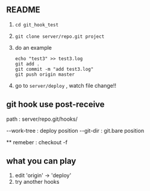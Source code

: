 ## README

1. ```cd git_hook_test```
2. ```git clone server/repo.git project```
3. do an example

	```
	echo "test3" >> test3.log
	git add .
	git commit -m "add test3.log"
	git push origin master
	```
4. go to ```server/deploy``` , watch file change!!
	
## git hook use post-receive
path : server/repo.git/hooks/

--work-tree : deploy position
--git-dir : git.bare position

** remeber : checkout -f

## what you can play

1. edit 'origin' -> 'deploy'
2. try another hooks